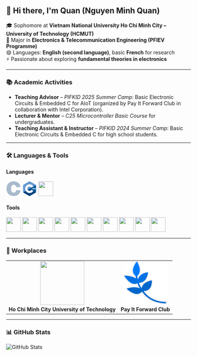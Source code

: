 ## 👋 Hi there, I'm Quan (Nguyen Minh Quan)

🎓 Sophomore at **Vietnam National University Ho Chi Minh City – University of Technology (HCMUT)**  
🌱 Major in **Electronics & Telecommunication Engineering (PFIEV Programme)**  
😄 Languages: **English (second language)**, basic **French** for research  
⚡ Passionate about exploring **fundamental theories in electronics**

---

### 📚 Academic Activities
- **Teaching Advisor** – *PIFKID 2025 Summer Camp*: Basic Electronic Circuits & Embedded C for AIoT (organized by Pay It Forward Club in collaboration with Intel Corporation).  
- **Lecturer & Mentor** – *C25 Microcontroller Basic Course* for undergraduates.  
- **Teaching Assistant & Instructor** – *PIFKID 2024 Summer Camp*: Basic Electronic Circuits & Embedded C for high school students.  

---

### 🛠️ Languages & Tools

#### Languages
<p align="left">
  <a href="https://www.cprogramming.com/" target="_blank"><img src="https://raw.githubusercontent.com/devicons/devicon/master/icons/c/c-original.svg" width="40" height="40"/></a>
  <a href="https://www.w3schools.com/cpp/" target="_blank"><img src="https://raw.githubusercontent.com/devicons/devicon/master/icons/cplusplus/cplusplus-original.svg" width="40" height="40"/></a>
  <a href="https://www.overleaf.com/" target="_blank"><img src="https://upload.wikimedia.org/wikipedia/commons/9/92/LaTeX_logo.svg" width="40" height="40"/></a>
</p>

####  Tools
<p align="left">
  <a href="https://www.qt.io/" target="_blank"><img src="https://cdn.jsdelivr.net/gh/devicons/devicon/icons/qt/qt-original.svg" width="40" height="40"/></a>
  <a href="https://www.st.com/en/development-tools/stm32cubeide.html" target="_blank"><img src="https://encrypted-tbn0.gstatic.com/images?q=tbn:ANd9GcQxUJCu42MIhdQObT_GbHu5vuSKbj9ujP7JyeH-xgirF7F8_x1IU073dLkryR4HdRzTt_w&usqp=CAU" width="40" height="40"/></a>
  <a href="https://code.visualstudio.com/" target="_blank"><img src="https://cdn.jsdelivr.net/gh/devicons/devicon/icons/vscode/vscode-original.svg" width="40" height="40"/></a>
  <a href="https://www.altium.com/" target="_blank"><img src="https://upload.wikimedia.org/wikipedia/commons/e/ea/Altium_Designer_Logo.png" width="40" height="40"/></a>
  <a href="https://www.arduino.cc/" target="_blank"><img src="https://cdn.worldvectorlogo.com/logos/arduino-1.svg" width="40" height="40"/></a>
  <a href="https://matlab.mathworks.com/" target="_blank"><img src="https://upload.wikimedia.org/wikipedia/commons/2/21/Matlab_Logo.png" width="40" height="40"/></a>
  <a href="https://www.cadence.com/en_US/home/tools/pcb-design-and-analysis/orcad.html" target="_blank"><img src="https://upload.wikimedia.org/wikipedia/commons/6/6a/OrCAD_Logo.svg" width="40" height="40"/></a>
  <a href="https://e-ra.io/" target="_blank"><img src="https://app.e-ra.io/static/media/era-logo.a29a4f31179a242b4f3d7e587b0f3949.svg" width="40" height="40"/></a>
  <a href="https://www.freertos.org/" target="_blank"><img src="https://www.freertos.org/media/2023/logo.png" width="40" height="40"/></a>
  <a href="https://ubuntu.com/" target="_blank"><img src="https://upload.wikimedia.org/wikipedia/commons/thumb/7/76/Ubuntu-logo-2022.svg/2560px-Ubuntu-logo-2022.svg.png" width="40" height="40"/></a>
</p>


---

### 🏫 Workplaces
<table>
  <tr>
    <td align="center">
      <a href="https://hcmut.edu.vn/" target="_blank">
        <img src="https://github.com/duyfx9/duyfx9/blob/main/Icons/bku.ico" width="120" height="120"/>
      </a>
      <br/><b>Ho Chi Minh City University of Technology</b>
    </td>
    <td align="center">
      <a href="https://payitforward.edu.vn" target="_blank">
        <img src="https://github.com/duyfx9/duyfx9/blob/main/Icons/PIF_Leaf.png" width="120" height="120"/>
      </a>
      <br/><b>Pay It Forward Club</b>
    </td>
  </tr>
</table>

---

### 📊 GitHub Stats
![GitHub Stats](https://github-readme-stats.vercel.app/api?username=QuanNguyenMinh1&show_icons=true&theme=tokyonight)
